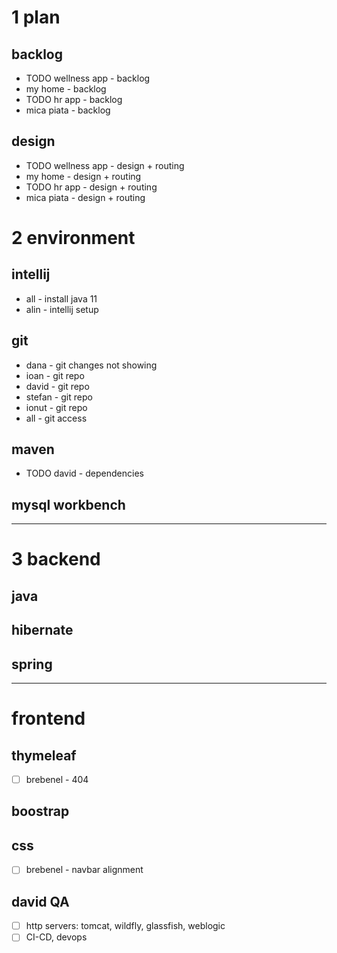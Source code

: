 # 1 plan

## backlog
- TODO wellness app - backlog
- my home - backlog
- TODO hr app - backlog
- mica piata - backlog

## design
- TODO wellness app - design + routing
- my home - design + routing
- TODO hr app - design + routing
- mica piata - design + routing

# 2 environment

## intellij
- all - install java 11
- alin - intellij setup

## git
- dana - git changes not showing
- ioan - git repo
- david - git repo
- stefan - git repo
- ionut - git repo
- all - git access

## maven
- TODO david - dependencies

## mysql workbench

---

# 3 backend

## java

## hibernate

## spring

---

# frontend

## thymeleaf
- [ ] brebenel - 404

## boostrap

## css
- [ ] brebenel - navbar alignment

## david QA
- [ ] http servers: tomcat, wildfly, glassfish, weblogic
- [ ] CI-CD, devops